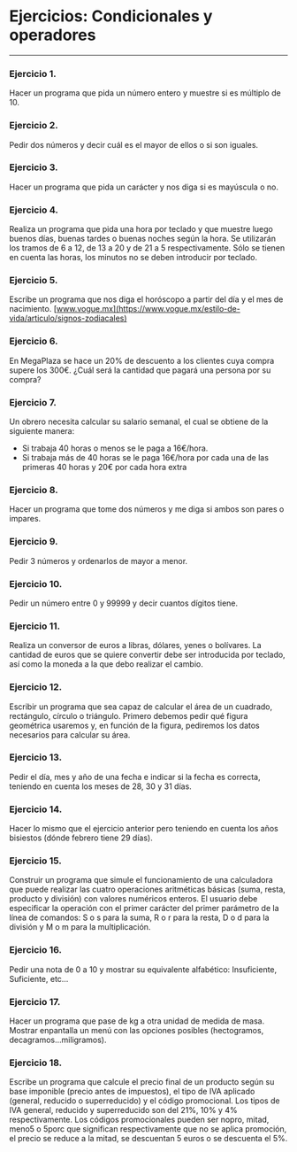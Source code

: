 # Ejercicios: Condicionales y operadores

---
### Ejercicio 1.
Hacer un programa que pida un número entero y muestre si es múltiplo de 10.


### Ejercicio 2. 
Pedir dos números y decir cuál es el mayor de ellos o si son iguales.

### Ejercicio 3.
Hacer un programa que pida un carácter y nos diga si es mayúscula o no.

### Ejercicio 4.
Realiza un programa que pida una hora por teclado y que muestre luego buenos días, buenas tardes o buenas noches según la hora. Se utilizarán los tramos de 6 a 12, de 13 a 20 y de 21 a 5 respectivamente. Sólo se tienen en cuenta las horas, los minutos no se deben introducir por teclado.

### Ejercicio 5.
Escribe un programa que nos diga el horóscopo a partir del día y el mes de nacimiento. [www.vogue.mx](https://www.vogue.mx/estilo-de-vida/articulo/signos-zodiacales)

### Ejercicio 6.
En MegaPlaza se hace un 20% de descuento a los clientes cuya compra supere los 300€. ¿Cuál será la cantidad que pagará una persona por su compra?

### Ejercicio 7.
Un obrero necesita calcular su salario semanal, el cual se obtiene de la siguiente manera:
- Si trabaja 40 horas o menos se le paga a 16€/hora.
- Si trabaja más de 40 horas se le paga 16€/hora por cada una de las primeras 40 horas y 20€ por cada hora extra
### Ejercicio 8.
Hacer un programa que tome dos números y me diga si ambos son pares o impares.

### Ejercicio 9.
Pedir 3 números y ordenarlos de mayor a menor.

### Ejercicio 10.
Pedir un número entre 0 y 99999 y decir cuantos dígitos tiene.

### Ejercicio 11.
Realiza un conversor de euros a libras, dólares, yenes o bolívares. La cantidad de euros que se quiere convertir debe ser introducida por teclado, así como la moneda a la que debo realizar el cambio.

### Ejercicio 12.
Escribir un programa que sea capaz de calcular el área de un cuadrado, rectángulo, círculo o triángulo. Primero debemos pedir qué figura geométrica usaremos y, en función de la figura, pediremos los datos necesarios para calcular su área.

### Ejercicio 13.
Pedir el día, mes y año de una fecha e indicar si la fecha es correcta, teniendo en cuenta los meses de 28, 30 y 31 días.

### Ejercicio 14.
Hacer lo mismo que el ejercicio anterior pero teniendo en cuenta los años bisiestos (dónde febrero tiene 29 días).

### Ejercicio 15.
Construir un programa que simule el funcionamiento de una calculadora que puede realizar las cuatro operaciones aritméticas básicas (suma, resta, producto y división) con valores numéricos enteros. El usuario debe especificar la operación con el primer carácter del primer parámetro de la línea de comandos: S o s para la suma, R o r para la resta, D o d para la división y M o m para la multiplicación.

### Ejercicio 16.
Pedir una nota de 0 a 10 y mostrar su equivalente alfabético: Insuficiente, Suficiente, etc…

### Ejercicio 17.
Hacer un programa que pase de kg a otra unidad de medida de masa. Mostrar enpantalla un menú con las opciones posibles (hectogramos, decagramos…miligramos).

### Ejercicio 18.
Escribe un programa que calcule el precio final de un producto según su base imponible (precio antes de impuestos), el tipo de IVA aplicado (general, reducido o superreducido) y el código promocional. Los tipos de IVA general, reducido y superreducido son del 21%, 10% y 4% respectivamente. Los códigos promocionales pueden ser nopro, mitad, meno5 o 5porc que significan respectivamente que no se aplica promoción, el precio se reduce a la mitad, se descuentan 5 euros o se descuenta el 5%.